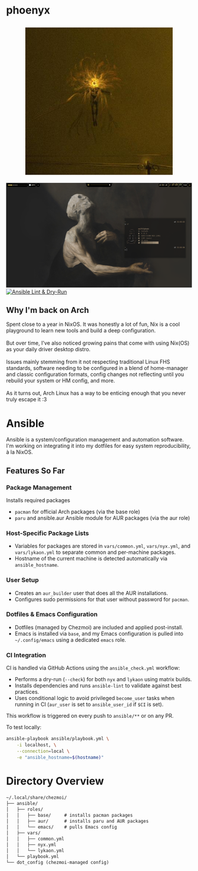 # phoenyx

<h2 align="center">
    <img src="./res/ulfurloyd.jpg" alt="ulfurloyd" />
</h2>

![phoenyx-lykaon](./res/phoenyx-lykaon.png)
[![Ansible Lint & Dry-Run](https://github.com/ulfurloyd/phoenyx/actions/workflows/ansible-check.yml/badge.svg)](https://github.com/ulfurloyd/phoenyx/actions/workflows/ansible-check.yml)

## Why I'm back on Arch
Spent close to a year in NixOS. It was honestly a lot of fun, Nix is a cool playground to learn new tools and build a deep configuration. <br><br>
But over time, I've also noticed growing pains that come with using Nix(OS) as your daily driver desktop distro. <br><br>
Issues mainly stemming from it not respecting traditional Linux FHS standards, software needing to be configured in a blend of home-manager <br>
and classic configuration formats, config changes not reflecting until you rebuild your system or HM config, and more. <br><br>
As it turns out, Arch Linux has a way to be enticing enough that you never truly escape it :3 <br>


# Ansible
Ansible is a system/configuration management and automation software. I'm working on integrating it into my dotfiles for easy system reproducibility, à la NixOS.

## Features So Far
### Package Management
Installs required packages
- `pacman` for official Arch packages (via the base role)
- `paru` and ansible.aur Ansible module for AUR packages (via the aur role)
### Host-Specific Package Lists
- Variables for packages are stored in `vars/common.yml`, `vars/nyx.yml`, and `vars/lykaon.yml` to separate common and per-machine packages.
- Hostname of the current machine is detected automatically via `ansible_hostname`.
### User Setup
- Creates an `aur_builder` user that does all the AUR installations.
- Configures sudo permissions for that user without password for `pacman`.
### Dotfiles & Emacs Configuration
- Dotfiles (managed by Chezmoi) are included and applied post-install.
- Emacs is installed via `base`, and my Emacs configuration is pulled into `~/.config/emacs` using a dedicated `emacs` role.
### CI Integration
CI is handled via GitHub Actions using the `ansible_check.yml` workflow:
- Performs a dry-run (`--check`) for both `nyx` and `lykaon` using matrix builds.
- Installs dependencies and runs `ansible-lint` to validate against best practices.
- Uses conditional logic to avoid privileged `become_user` tasks when running in CI (`aur_user` is set to `ansible_user_id` if `$CI` is set).

This workflow is triggered on every push to `ansible/**` or on any PR.

To test locally:
```bash
ansible-playbook ansible/playbook.yml \
    -i localhost, \
    --connection=local \
    -e "ansible_hostname=$(hostname)"
```

# Directory Overview
```
~/.local/share/chezmoi/
├── ansible/
│   ├── roles/
│   │   ├── base/     # installs pacman packages
│   │   ├── aur/      # installs paru and AUR packages
│   │   └── emacs/    # pulls Emacs config
│   ├── vars/
│   │   ├── common.yml
│   │   ├── nyx.yml
│   │   └── lykaon.yml
│   └── playbook.yml
└── dot_config (chezmoi-managed config)
```
